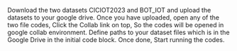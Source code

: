 Download the two datasets CICIOT2023 and BOT_IOT and upload the datasets to your google drive.
Once you have uploaded, open any of the two file codes, Click the Collab link on top, So the codes will be opened in google collab environment.
Define paths to your dataset files which is in the Google Drive in the initial code block.
Once done, Start running the codes.

